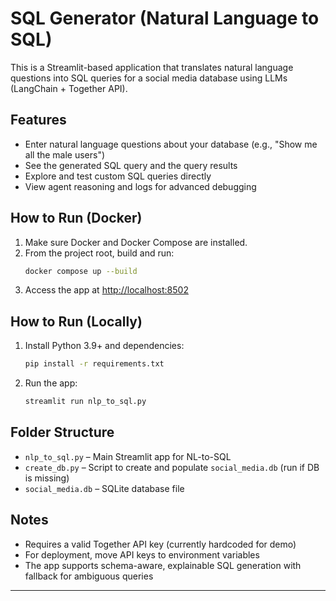 # SQL Generator (Natural Language to SQL)

This is a Streamlit-based application that translates natural language questions into SQL queries for a social media database using LLMs (LangChain + Together API).

## Features
- Enter natural language questions about your database (e.g., "Show me all the male users")
- See the generated SQL query and the query results
- Explore and test custom SQL queries directly
- View agent reasoning and logs for advanced debugging

## How to Run (Docker)
1. Make sure Docker and Docker Compose are installed.
2. From the project root, build and run:
   ```sh
   docker compose up --build
   ```
3. Access the app at [http://localhost:8502](http://localhost:8502)

## How to Run (Locally)
1. Install Python 3.9+ and dependencies:
   ```sh
   pip install -r requirements.txt
   ```
2. Run the app:
   ```sh
   streamlit run nlp_to_sql.py
   ```

## Folder Structure
- `nlp_to_sql.py` – Main Streamlit app for NL-to-SQL
- `create_db.py` – Script to create and populate `social_media.db` (run if DB is missing)
- `social_media.db` – SQLite database file

## Notes
- Requires a valid Together API key (currently hardcoded for demo)
- For deployment, move API keys to environment variables
- The app supports schema-aware, explainable SQL generation with fallback for ambiguous queries

---
